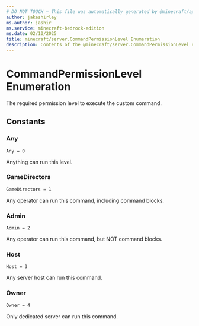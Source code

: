 ```yaml
---
# DO NOT TOUCH — This file was automatically generated by @minecraft/api-docs-generator, to report problems file an issue at https://github.com/Mojang/minecraft-scripting-libraries
author: jakeshirley
ms.author: jashir
ms.service: minecraft-bedrock-edition
ms.date: 02/10/2025
title: minecraft/server.CommandPermissionLevel Enumeration
description: Contents of the @minecraft/server.CommandPermissionLevel enumeration.
---
```

# CommandPermissionLevel Enumeration

The required permission level to execute the custom command.

## Constants
### **Any**
`Any = 0`

Anything can run this level.
### **GameDirectors**
`GameDirectors = 1`

Any operator can run this command, including command blocks.
### **Admin**
`Admin = 2`

Any operator can run this command, but NOT command blocks.
### **Host**
`Host = 3`

Any server host can run this command.
### **Owner**
`Owner = 4`

Only dedicated server can run this command.
